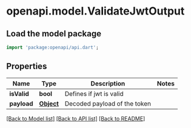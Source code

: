 # openapi.model.ValidateJwtOutput

## Load the model package

```dart
import 'package:openapi/api.dart';
```

## Properties

| Name        | Type              | Description                  | Notes |
| ----------- | ----------------- | ---------------------------- | ----- |
| **isValid** | **bool**          | Defines if jwt is valid      |
| **payload** | [**Object**](.md) | Decoded payload of the token |

[[Back to Model list]](../README.md#documentation-for-models) [[Back to API list]](../README.md#documentation-for-api-endpoints) [[Back to README]](../README.md)
